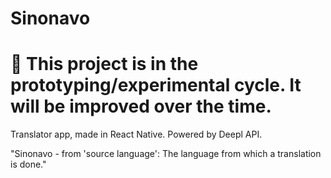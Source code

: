 # Sinonavo
# 🚧 This project is in the prototyping/experimental cycle. It will be improved over the time. 
 Translator app, made in React Native. Powered by Deepl API.

 "Sinonavo - from 'source language': The language from which a translation is done."